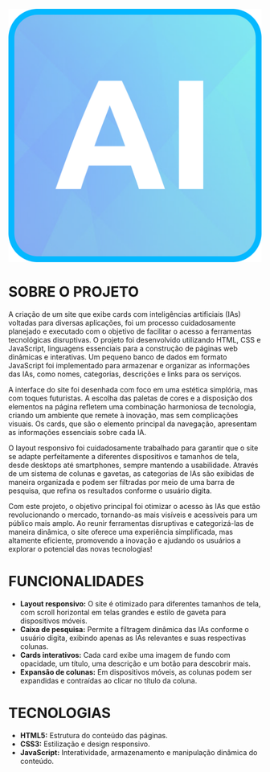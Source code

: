 ![LOGO](./paginas/assets-descubra/icon.png)

# SOBRE O PROJETO
A criação de um site que exibe cards com inteligências artificiais (IAs) voltadas para diversas aplicações, foi um processo cuidadosamente planejado e executado com o objetivo de facilitar o acesso a ferramentas tecnológicas disruptivas. O projeto foi desenvolvido utilizando HTML, CSS e JavaScript, linguagens essenciais para a construção de páginas web dinâmicas e interativas. Um pequeno banco de dados em formato JavaScript foi implementado para armazenar e organizar as informações das IAs, como nomes, categorias, descrições e links para os serviços.

A interface do site foi desenhada com foco em uma estética simplória, mas com toques futuristas. A escolha das paletas de cores e a disposição dos elementos na página refletem uma combinação harmoniosa de tecnologia, criando um ambiente que remete à inovação, mas sem complicações visuais. Os cards, que são o elemento principal da navegação, apresentam as informações essenciais sobre cada IA.

O layout responsivo foi cuidadosamente trabalhado para garantir que o site se adapte perfeitamente a diferentes dispositivos e tamanhos de tela, desde desktops até smartphones, sempre mantendo a usabilidade. Através de um sistema de colunas e gavetas, as categorias de IAs são exibidas de maneira organizada e podem ser filtradas por meio de uma barra de pesquisa, que refina os resultados conforme o usuário digita.

Com este projeto, o objetivo principal foi otimizar o acesso às IAs que estão revolucionando o mercado, tornando-as mais visíveis e acessíveis para um público mais amplo. Ao reunir ferramentas disruptivas e categorizá-las de maneira dinâmica, o site oferece uma experiência simplificada, mas altamente eficiente, promovendo a inovação e ajudando os usuários a explorar o potencial das novas tecnologias!


# FUNCIONALIDADES
- <b>Layout responsivo:</b> O site é otimizado para diferentes tamanhos de tela, com scroll horizontal em telas grandes e estilo de gaveta para dispositivos móveis.
- <b>Caixa de pesquisa:</b> Permite a filtragem dinâmica das IAs conforme o usuário digita, exibindo apenas as IAs relevantes e suas respectivas colunas.
- <b>Cards interativos:</b> Cada card exibe uma imagem de fundo com opacidade, um título, uma descrição e um botão para descobrir mais.
- <b>Expansão de colunas:</b> Em dispositivos móveis, as colunas podem ser expandidas e contraídas ao clicar no título da coluna.

# TECNOLOGIAS
- <b>HTML5:</b> Estrutura do conteúdo das páginas.
- <b>CSS3:</b> Estilização e design responsivo.
- <b>JavaScript:</b> Interatividade, armazenamento e manipulação dinâmica do conteúdo.


